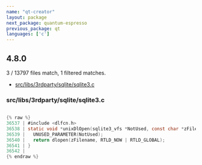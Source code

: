 ```yaml
---
name: "qt-creator"
layout: package
next_package: quantum-espresso
previous_package: qt
languages: ['c']
---
```

## 4.8.0
3 / 13797 files match, 1 filtered matches.

 - [src/libs/3rdparty/sqlite/sqlite3.c](#srclibs3rdpartysqlitesqlite3c)

### src/libs/3rdparty/sqlite/sqlite3.c

```c

{% raw %}
36537 | #include <dlfcn.h>
36538 | static void *unixDlOpen(sqlite3_vfs *NotUsed, const char *zFilename){
36539 |   UNUSED_PARAMETER(NotUsed);
36540 |   return dlopen(zFilename, RTLD_NOW | RTLD_GLOBAL);
36541 | }
36542 | 
{% endraw %}

```